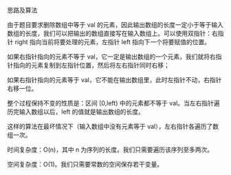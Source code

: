 思路及算法

由于题目要求删除数组中等于 val 的元素，因此输出数组的长度一定小于等于输入数组的长度，我们可以把输出的数组直接写在输入数组上。可以使用双指针：右指针 right 指向当前将要处理的元素，左指针 left 指向下一个将要赋值的位置。

如果右指针指向的元素不等于 val，它一定是输出数组的一个元素，我们就将右指针指向的元素复制到左指针位置，然后将左右指针同时右移；

如果右指针指向的元素等于 val，它不能在输出数组里，此时左指针不动，右指针右移一位。

整个过程保持不变的性质是：区间 [0,left) 中的元素都不等于 val。当左右指针遍历完输入数组以后，left 的值就是输出数组的长度。

这样的算法在最坏情况下（输入数组中没有元素等于 val），左右指针各遍历了数组一次。


时间复杂度：O(n)，其中 n 为序列的长度。我们只需要遍历该序列至多两次。

空间复杂度：O(1)。我们只需要常数的空间保存若干变量。
